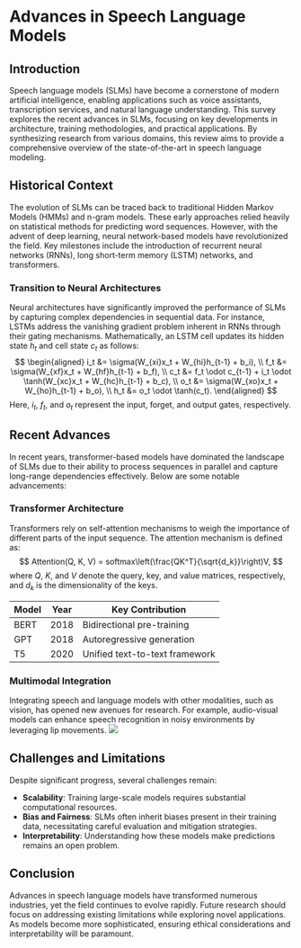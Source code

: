 # Advances in Speech Language Models

## Introduction
Speech language models (SLMs) have become a cornerstone of modern artificial intelligence, enabling applications such as voice assistants, transcription services, and natural language understanding. This survey explores the recent advances in SLMs, focusing on key developments in architecture, training methodologies, and practical applications. By synthesizing research from various domains, this review aims to provide a comprehensive overview of the state-of-the-art in speech language modeling.

## Historical Context
The evolution of SLMs can be traced back to traditional Hidden Markov Models (HMMs) and n-gram models. These early approaches relied heavily on statistical methods for predicting word sequences. However, with the advent of deep learning, neural network-based models have revolutionized the field. Key milestones include the introduction of recurrent neural networks (RNNs), long short-term memory (LSTM) networks, and transformers.

### Transition to Neural Architectures
Neural architectures have significantly improved the performance of SLMs by capturing complex dependencies in sequential data. For instance, LSTMs address the vanishing gradient problem inherent in RNNs through their gating mechanisms. Mathematically, an LSTM cell updates its hidden state $h_t$ and cell state $c_t$ as follows:
$$
\begin{aligned}
i_t &= \sigma(W_{xi}x_t + W_{hi}h_{t-1} + b_i), \\
f_t &= \sigma(W_{xf}x_t + W_{hf}h_{t-1} + b_f), \\
c_t &= f_t \odot c_{t-1} + i_t \odot \tanh(W_{xc}x_t + W_{hc}h_{t-1} + b_c), \\
o_t &= \sigma(W_{xo}x_t + W_{ho}h_{t-1} + b_o), \\
h_t &= o_t \odot \tanh(c_t).
\end{aligned}
$$
Here, $i_t$, $f_t$, and $o_t$ represent the input, forget, and output gates, respectively.

## Recent Advances
In recent years, transformer-based models have dominated the landscape of SLMs due to their ability to process sequences in parallel and capture long-range dependencies effectively. Below are some notable advancements:

### Transformer Architecture
Transformers rely on self-attention mechanisms to weigh the importance of different parts of the input sequence. The attention mechanism is defined as:
$$
Attention(Q, K, V) = softmax\left(\frac{QK^T}{\sqrt{d_k}}\right)V,
$$
where $Q$, $K$, and $V$ denote the query, key, and value matrices, respectively, and $d_k$ is the dimensionality of the keys.

| Model | Year | Key Contribution |
|-------|------|------------------|
| BERT  | 2018 | Bidirectional pre-training |
| GPT   | 2018 | Autoregressive generation |
| T5    | 2020 | Unified text-to-text framework |

### Multimodal Integration
Integrating speech and language models with other modalities, such as vision, has opened new avenues for research. For example, audio-visual models can enhance speech recognition in noisy environments by leveraging lip movements. ![](placeholder_for_multimodal_integration_diagram)

## Challenges and Limitations
Despite significant progress, several challenges remain:

- **Scalability**: Training large-scale models requires substantial computational resources.
- **Bias and Fairness**: SLMs often inherit biases present in their training data, necessitating careful evaluation and mitigation strategies.
- **Interpretability**: Understanding how these models make predictions remains an open problem.

## Conclusion
Advances in speech language models have transformed numerous industries, yet the field continues to evolve rapidly. Future research should focus on addressing existing limitations while exploring novel applications. As models become more sophisticated, ensuring ethical considerations and interpretability will be paramount.

